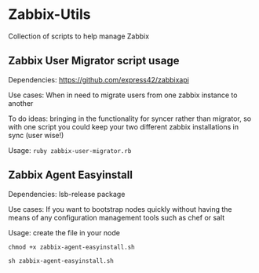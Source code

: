 # Zabbix-Utils
Collection of scripts to help manage Zabbix

## Zabbix User Migrator script usage
Dependencies: https://github.com/express42/zabbixapi

Use cases: When in need to migrate users from one zabbix instance to another

To do ideas: bringing in the functionality for syncer rather than migrator, so with one script you could keep your two different zabbix installations in sync (user wise!)

Usage:
`ruby zabbix-user-migrator.rb`

## Zabbix Agent Easyinstall
Dependencies: lsb-release package

Use cases: If you want to bootstrap nodes quickly without having the means of any configuration management tools such as chef or salt

Usage: create the file in your node

`chmod +x zabbix-agent-easyinstall.sh`

`sh zabbix-agent-easyinstall.sh`
